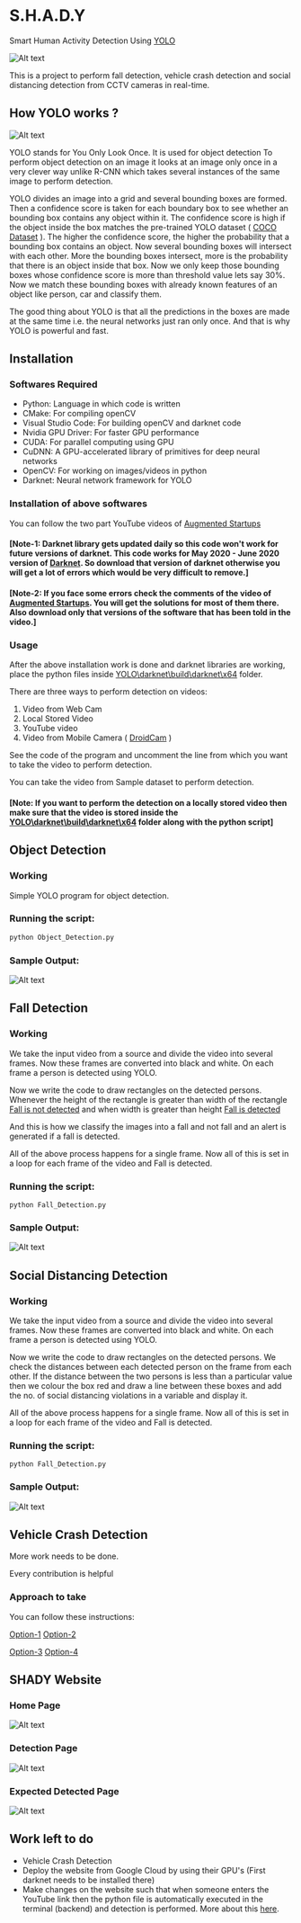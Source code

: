 # S.H.A.D.Y

Smart Human Activity Detection Using [YOLO](https://pjreddie.com/darknet/yolo/)

![Alt text](https://github.com/vibhorkrishna/S.H.A.D.Y/blob/main/SHADY%20Website/shady.PNG?raw=true)

This is a project to perform fall detection, vehicle crash detection and social distancing detection from CCTV cameras in real-time.
## How YOLO works ?

![Alt text](https://cdn-images-1.medium.com/max/1024/1*bSLNlG7crv-p-m4LVYYk3Q.png)

YOLO stands for You Only Look Once. It is used for object detection
To perform object detection on an image it looks at an image only once in a very clever way unlike R-CNN which takes several instances of the same image to perform detection. 

YOLO divides an image into a grid and several bounding boxes are formed. Then a confidence score is taken for each boundary box to see whether an bounding box contains any object within it. The confidence score is high if the object inside the box matches the pre-trained YOLO dataset ( [COCO Dataset](https://cocodataset.org/) ). The higher the confidence score, the higher the probability that a bounding box contains an object. Now several bounding boxes will intersect with each other. More the bounding boxes intersect, more is the probability that there is an object inside that box. Now we only keep those bounding boxes whose confidence score is more than threshold value lets say 30%. Now we match these bounding boxes with already known features of an object like person, car and classify them.

The good thing about YOLO is that all the predictions in the boxes are made at the same time i.e. the neural networks just ran only once.
And that is why YOLO is powerful and fast.

## Installation

### Softwares Required
* Python: Language in which code is written
* CMake: For compiling openCV
* Visual Studio Code: For building openCV and darknet code
* Nvidia GPU Driver: For faster GPU performance
* CUDA: For parallel computing using GPU
* CuDNN: A GPU-accelerated library of primitives for deep neural networks
* OpenCV: For working on images/videos in python
* Darknet: Neural network framework for YOLO
### Installation of above softwares
You can follow the two part YouTube videos of [Augmented Startups](https://www.youtube.com/watch?v=5pYh1rFnNZs&ab_channel=AugmentedStartups)
#### [Note-1: Darknet library gets updated daily so this code won't work for future versions of darknet. This code works for May 2020 - June 2020 version of [Darknet](https://github.com/AlexeyAB/darknet). So download that version of darknet otherwise you will get a lot of errors which would be very difficult to remove.]
#### [Note-2: If you face some errors check the comments of the video of [Augmented Startups](https://www.youtube.com/watch?v=5pYh1rFnNZs&ab_channel=AugmentedStartups). You will get the solutions for most of them there. Also download only that versions of the software that has been told in the video.]
### Usage
After the above installation work is done and darknet libraries are working, place the python files inside [YOLO\darknet\build\darknet\x64]() folder.

There are three ways to perform detection on videos:
1. Video from Web Cam
2. Local Stored Video
3. YouTube video
4. Video from Mobile Camera ( [DroidCam](https://www.dev47apps.com/) )

See the code of the program and uncomment the line from which you want to take the  video to perform detection.

You can take the video from Sample dataset to perform detection.
#### [Note: If you want to perform the detection on a locally stored video then make sure that the video is stored inside the [YOLO\darknet\build\darknet\x64]() folder along with the python script]

## Object Detection
### Working
Simple YOLO program for object detection.

### Running the script:
```python
python Object_Detection.py
```
### Sample Output:
![Alt text](https://miro.medium.com/max/872/1*wnr2e-W3WvYk_G51Y4oMCQ.png)
## Fall Detection
### Working
We take the input video from a source and  divide the video into several frames. Now these frames are converted into black and white. On each frame a person is detected using YOLO. 

Now we write the code to draw rectangles on the detected persons. Whenever the height of the rectangle is greater than width of the rectangle [Fall is not detected]() and when width is greater than height [Fall is detected]()

And this is how we classify the images into a fall and not fall and an alert is generated if a fall is detected.

All of the above process happens for a single frame. Now all of this is set in a loop for each frame of the video and Fall is detected.
### Running the script:
```
python Fall_Detection.py
```
### Sample Output:
![Alt text](https://media.springernature.com/original/springer-static/image/chp%3A10.1007%2F978-981-15-3383-9_2/MediaObjects/486787_1_En_2_Fig3_HTML.png)

## Social Distancing Detection
### Working
We take the input video from a source and  divide the video into several frames. Now these frames are converted into black and white. On each frame a person is detected using YOLO. 

Now we write the code to draw rectangles on the detected persons. We check the distances between each detected person on the frame from each other. If the distance between the two persons is less than a particular value then we colour the box red and draw a line between these boxes and add the no. of social distancing violations in a variable and display it. 

All of the above process happens for a single frame. Now all of this is set in a loop for each frame of the video and Fall is detected.
### Running the script:
```
python Fall_Detection.py
```
### Sample Output:
![Alt text](https://www.pyimagesearch.com/wp-content/uploads/2020/05/social_distance_detector_people_detections.jpg)

## Vehicle Crash Detection

More work needs to be done.

Every contribution is helpful
### Approach to take
You can follow these instructions:

 [Option-1](https://arxiv.org/pdf/1911.10037) 			 [Option-2](https://ieeexplore.ieee.org/abstract/document/8786306) 
 
 [Option-3](https://ieeexplore.ieee.org/document/8832160?denied=) 			 [Option-4](https://www.hindawi.com/journals/jat/2020/9194028/) 

## SHADY Website

### Home Page
![Alt text](https://github.com/vibhorkrishna/S.H.A.D.Y/blob/main/SHADY%20Website/home.PNG?raw=true)
### Detection Page
![Alt text](https://github.com/vibhorkrishna/S.H.A.D.Y/blob/main/SHADY%20Website/detection.PNG?raw=true)
### Expected Detected Page
![Alt text](https://github.com/vibhorkrishna/S.H.A.D.Y/blob/main/SHADY%20Website/video.PNG?raw=true)

## Work left to do
* Vehicle Crash Detection
* Deploy the website from Google Cloud by using their GPU's (First darknet needs to be installed there)
* Make changes on the website such that when someone enters the YouTube link then the python file is automatically executed in the terminal (backend) and detection is performed. More about this [here](https://stackoverflow.com/questions/63721161/how-to-run-a-python-file-using-the-input-from-an-html-form-and-show-the-results).